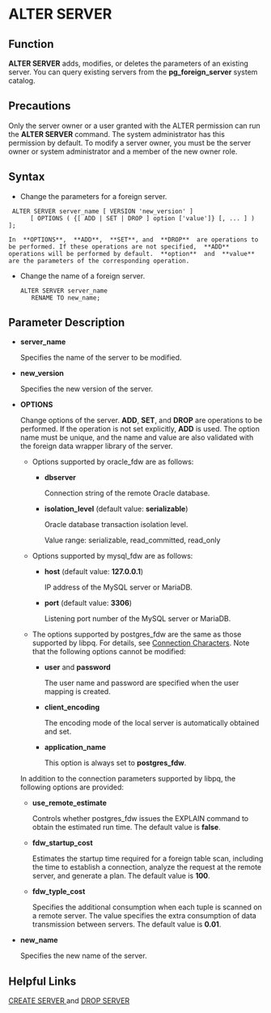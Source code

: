 # ALTER SERVER<a name="EN-US_TOPIC_0289900400"></a>

## Function<a name="en-us_topic_0283136932_section7100616165720"></a>

**ALTER SERVER**  adds, modifies, or deletes the parameters of an existing server. You can query existing servers from the  **pg\_foreign\_server**  system catalog.

## Precautions<a name="en-us_topic_0283136932_section1175222145715"></a>

Only the server owner or a user granted with the ALTER permission can run the  **ALTER SERVER**  command. The system administrator has this permission by default. To modify a server owner, you must be the server owner or system administrator and a member of the new owner role.

## Syntax<a name="en-us_topic_0283136932_section19393201035713"></a>

-   Change the parameters for a foreign server.

```
 ALTER SERVER server_name [ VERSION 'new_version' ]   
      [ OPTIONS ( {[ ADD | SET | DROP ] option ['value']} [, ... ] ) ];
```

    In  **OPTIONS**,  **ADD**,  **SET**, and  **DROP**  are operations to be performed. If these operations are not specified,  **ADD**  operations will be performed by default.  **option**  and  **value**  are the parameters of the corresponding operation.


-   Change the name of a foreign server.

    ```
    ALTER SERVER server_name     
       RENAME TO new_name;
    ```


## Parameter Description<a name="en-us_topic_0283136932_section284720213578"></a>

-   **server\_name**

    Specifies the name of the server to be modified.

-   **new\_version**

    Specifies the new version of the server.

-   **OPTIONS**

    Change options of the server.  **ADD**,  **SET**, and  **DROP**  are operations to be performed. If the operation is not set explicitly,  **ADD**  is used. The option name must be unique, and the name and value are also validated with the foreign data wrapper library of the server.

    -   Options supported by oracle\_fdw are as follows:
        -   **dbserver**

            Connection string of the remote Oracle database.

        -   **isolation\_level**  \(default value:  **serializable**\)

            Oracle database transaction isolation level.

            Value range: serializable, read\_committed, read\_only

    -   Options supported by mysql\_fdw are as follows:
        -   **host**  \(default value:  **127.0.0.1**\)

            IP address of the MySQL server or MariaDB.

        -   **port**  \(default value:  **3306**\)

            Listening port number of the MySQL server or MariaDB.

    -   The options supported by postgres\_fdw are the same as those supported by libpq. For details, see  [Connection Characters](../DeveloperGuide/link-parameters-libpq.md). Note that the following options cannot be modified:
        -   **user**  and  **password**

            The user name and password are specified when the user mapping is created.

        -   **client\_encoding**

            The encoding mode of the local server is automatically obtained and set.

        -   **application\_name**

            This option is always set to  **postgres\_fdw**.


    In addition to the connection parameters supported by libpq, the following options are provided:

    -   **use\_remote\_estimate**

        Controls whether postgres\_fdw issues the EXPLAIN command to obtain the estimated run time. The default value is  **false**.

    -   **fdw\_startup\_cost**

        Estimates the startup time required for a foreign table scan, including the time to establish a connection, analyze the request at the remote server, and generate a plan. The default value is  **100**.

    -   **fdw\_typle\_cost**

        Specifies the additional consumption when each tuple is scanned on a remote server. The value specifies the extra consumption of data transmission between servers. The default value is  **0.01**.



-   **new\_name**

    Specifies the new name of the server.


## Helpful Links<a name="en-us_topic_0283136932_section13898752175613"></a>

[CREATE SERVER ](create-server.md)  and  [DROP SERVER](drop-server.md)

